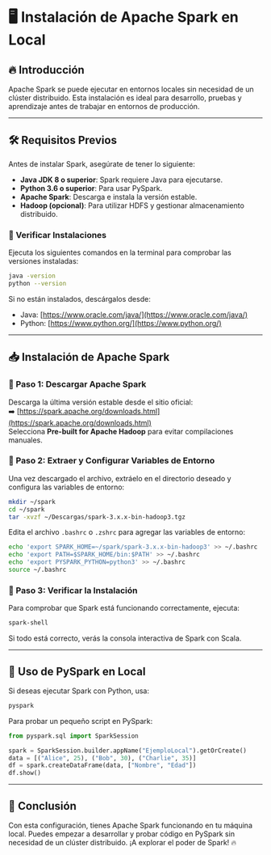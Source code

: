 # 🖥️ Instalación de Apache Spark en Local

## 🔥 Introducción
Apache Spark se puede ejecutar en entornos locales sin necesidad de un clúster distribuido. Esta instalación es ideal para desarrollo, pruebas y aprendizaje antes de trabajar en entornos de producción.

---

## 🛠️ Requisitos Previos
Antes de instalar Spark, asegúrate de tener lo siguiente:
- **Java JDK 8 o superior**: Spark requiere Java para ejecutarse.
- **Python 3.6 o superior**: Para usar PySpark.
- **Apache Spark**: Descarga e instala la versión estable.
- **Hadoop (opcional)**: Para utilizar HDFS y gestionar almacenamiento distribuido.

### 📌 Verificar Instalaciones
Ejecuta los siguientes comandos en la terminal para comprobar las versiones instaladas:
```bash
java -version
python --version
```
Si no están instalados, descárgalos desde:
- Java: [https://www.oracle.com/java/](https://www.oracle.com/java/)
- Python: [https://www.python.org/](https://www.python.org/)

---

## 📥 Instalación de Apache Spark

### 🔹 Paso 1: Descargar Apache Spark
Descarga la última versión estable desde el sitio oficial:  
➡️ [https://spark.apache.org/downloads.html](https://spark.apache.org/downloads.html)  
Selecciona **Pre-built for Apache Hadoop** para evitar compilaciones manuales.

### 🔹 Paso 2: Extraer y Configurar Variables de Entorno
Una vez descargado el archivo, extráelo en el directorio deseado y configura las variables de entorno:
```bash
mkdir ~/spark
cd ~/spark
tar -xvzf ~/Descargas/spark-3.x.x-bin-hadoop3.tgz
```
Edita el archivo `.bashrc` o `.zshrc` para agregar las variables de entorno:
```bash
echo 'export SPARK_HOME=~/spark/spark-3.x.x-bin-hadoop3' >> ~/.bashrc
echo 'export PATH=$SPARK_HOME/bin:$PATH' >> ~/.bashrc
echo 'export PYSPARK_PYTHON=python3' >> ~/.bashrc
source ~/.bashrc
```

### 🔹 Paso 3: Verificar la Instalación
Para comprobar que Spark está funcionando correctamente, ejecuta:
```bash
spark-shell
```
Si todo está correcto, verás la consola interactiva de Spark con Scala.

---

## 🐍 Uso de PySpark en Local
Si deseas ejecutar Spark con Python, usa:
```bash
pyspark
```
Para probar un pequeño script en PySpark:
```python
from pyspark.sql import SparkSession

spark = SparkSession.builder.appName("EjemploLocal").getOrCreate()
data = [("Alice", 25), ("Bob", 30), ("Charlie", 35)]
df = spark.createDataFrame(data, ["Nombre", "Edad"])
df.show()
```

---

## 🚀 Conclusión
Con esta configuración, tienes Apache Spark funcionando en tu máquina local. Puedes empezar a desarrollar y probar código en PySpark sin necesidad de un clúster distribuido. ¡A explorar el poder de Spark! 🔥

